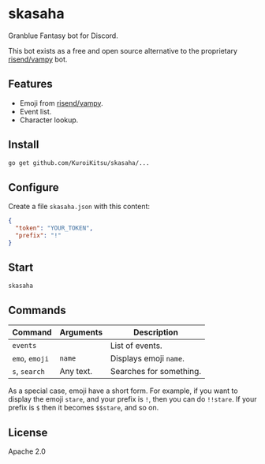 # skasaha

Granblue Fantasy bot for Discord.

This bot exists as a free and open source alternative to
the proprietary [risend/vampy][] bot.

[risend/vampy]: <https://risend.github.io/vampy/>

## Features

* Emoji from [risend/vampy][].
* Event list.
* Character lookup.

## Install

```bash
go get github.com/KuroiKitsu/skasaha/...
```

## Configure

Create a file `skasaha.json` with this content:

```json
{
  "token": "YOUR_TOKEN",
  "prefix": "!"
}
```

## Start

```bash
skasaha
```

## Commands

| Command | Arguments | Description |
|---|---|---|
| `events` || List of events. |
| `emo`, `emoji` | `name` | Displays emoji `name`. |
| `s`, `search` | Any text. | Searches for something. |

As a special case, emoji have a short form. For example, if you want to
display the emoji `stare`, and your prefix is `!`, then you can do `!!stare`.
If your prefix is `$` then it becomes `$$stare`, and so on.

## License

Apache 2.0
